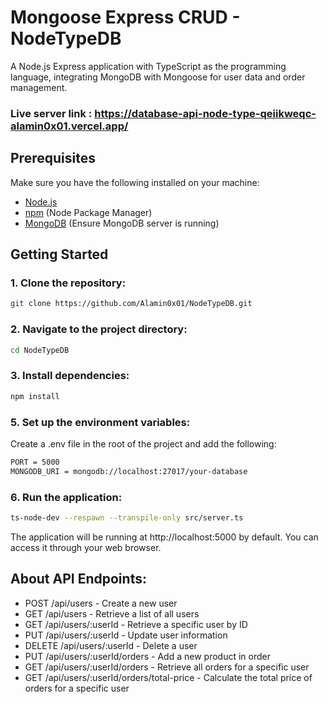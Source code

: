 ﻿# Mongoose Express CRUD - NodeTypeDB

A Node.js Express application with TypeScript as the programming language, integrating MongoDB with Mongoose for user data and order management.

### Live server link : https://database-api-node-type-qeiikweqc-alamin0x01.vercel.app/

## Prerequisites

Make sure you have the following installed on your machine:

- [Node.js](https://nodejs.org/)
- [npm](https://www.npmjs.com/) (Node Package Manager)
- [MongoDB](https://www.mongodb.com/) (Ensure MongoDB server is running)

## Getting Started

### 1. Clone the repository:

```bash
git clone https://github.com/Alamin0x01/NodeTypeDB.git

```

### 2. Navigate to the project directory:

```bash
cd NodeTypeDB
```

### 3. Install dependencies:

```bash
npm install
```

### 5. Set up the environment variables:

Create a .env file in the root of the project and add the following:

```bash
PORT = 5000
MONGODB_URI = mongodb://localhost:27017/your-database
```

### 6. Run the application:

```bash
ts-node-dev --respawn --transpile-only src/server.ts
```

The application will be running at http://localhost:5000 by default. You can access it through your web browser.

## About API Endpoints:

- POST /api/users - Create a new user
- GET /api/users - Retrieve a list of all users
- GET /api/users/:userId - Retrieve a specific user by ID
- PUT /api/users/:userId - Update user information
- DELETE /api/users/:userId - Delete a user
- PUT /api/users/:userId/orders - Add a new product in order
- GET /api/users/:userId/orders - Retrieve all orders for a specific user
- GET /api/users/:userId/orders/total-price - Calculate the total price of orders for a specific user
